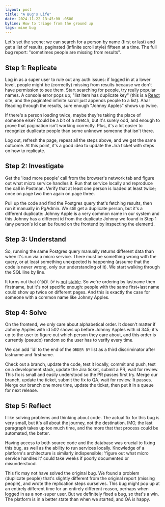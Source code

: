 ```yaml
---
layout: post
title: "A Bug's Life"
date: 2024-11-22 13:45:00 -0500
byline: How to triage from the ground up
tags: mine bug
---
```


Let's set the scene: we can search for a person by name (first or last) and get a list of results, paginated (infinite scroll style) fifteen at a time. The full bug report: "sometimes people are missing from results".

## Step 1: Replicate

Log in as a super user to rule out any auth issues: if logged in at a lower level, people might be (correctly) missing from results because we don't have permission to see them. Start searching for people, try really popular names. A console error pops up; "list item has duplicate key" (this is a [React](https://react.dev/learn/rendering-lists#rules-of-keys) site, and the paginated infinite scroll just appends people to a list). Aha! Reading through the results, sure enough "Johnny Apples" shows up twice.

If there's a person loading twice, maybe they're taking the place of someone else? Could be a bit of a stretch, but it's surely odd, and enough to prove that pagination isn't working correctly. Plus, it's a lot easier to recognize duplicate people than some unknown someone that isn't there.

Log out, refresh the page, repeat all the steps above, and we get the same outcome. At this point, it's a good idea to update the Jira ticket with steps on how to replicate.

## Step 2: Investigate

Get the 'load more people' call from the browser's network tab and figure out what micro service handles it. Run that service locally and reproduce the call in Postman. Verify that at least one person is loaded at least twice; once on page two then again on page three.

Pull up the code and find the Postgres query that's fetching results, then run it manually in PgAdmin. We still get a duplicate person, but it's a different duplicate: Johnny Apple is a very common name in our system and this Johnny has a different id from the duplicate Johnny we found in Step 1 (any person's id can be found on the frontend by inspecting the element). 

## Step 3: Understand

So, running the same Postgres query manually returns different data than when it's run via a micro service. There must be something wrong with the query, or at least something unexpected is happening (assume that the code is never wrong, only our understanding of it). We start walking through the SQL line by line.

It turns out that `ORDER BY` is [not](https://stackoverflow.com/questions/67343360/is-order-by-stable-for-several-rows-with-the-same-key-values) [stable](https://stackoverflow.com/questions/15522746/is-sql-order-by-clause-guaranteed-to-be-stable-by-standards). So we're ordering by lastname then firstname, but it's not specific enough: people with the same first+last name could show up twice on different pages. And this is exactly the case for someone with a common name like Johnny Apples.

## Step 4: Solve

On the frontend, we only care about alphabetical order. It doesn't matter if Johnny Apples with id 502 shows up before Johnny Apples with id 345; it's up to the user to figure out which person they care about, and this order is currently (pseudo) random so the user has to verify every time.

We can add 'id' to the end of the `ORDER BY` list as a third discriminator after lastname and firstname.

Check out a branch, update the code, test it locally, commit and push, test on a development stack, update the Jira ticket, submit a PR, wait for review. This fix is small and easily understood so the PR passes first try. Merge our branch, update the ticket, submit the fix to QA, wait for review. It passes. Merge our branch one more time, update the ticket, then put it in a queue for next release.

## Step 5: Reflect

I like solving problems and thinking about code. The actual fix for this bug is very small, but it's all about the journey, not the destination. IMO, the last paragraph takes up too much time, and the more that that process could be automated, the better.

Having access to both source code and the database was crucial to fixing this bug, as well as the ability to run services locally. Knowledge of a platform's architecture is similarly indispensible; 'figure out what micro service handles it' could take weeks if poorly documented or misunderstood.

This fix may not have solved the original bug. We found a problem (duplicate people) that's slightly different from the original report (missing people), and wrote the replication steps ourselves. This bug might pop up at an entirely different time for an entirely different reason, perhaps when logged in as a non-super user. But we definitely fixed a bug, so that's a win. The platform is in a better state than when we started, and QA is happy.